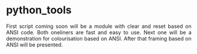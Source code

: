 # python_tools

<p align="justify">First script coming soon will be a module with clear and reset based on ANSI code. Both oneliners are fast and easy to use. Next one will be a demonstration for colourisation based on ANSI. After that framing based on ANSI will be presented.</p>

